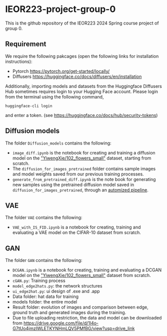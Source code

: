 # IEOR223-project-group-0

This is the github repository of the IEOR223 2024 Spring course project of group 0.

## Requirement

We require the following pakcages (open the following links for installation instructions):

* Pytorch https://pytorch.org/get-started/locally/
* Diffusers https://huggingface.co/docs/diffusers/en/installation

Additionally, importing models and datasets from the Huggingface Diffusers Hub sometimes requires login to your Hugging Face account. Please login from the terminal using the following command,
```shell
huggingface-cli login
```
and enter a token. (see https://huggingface.co/docs/hub/security-tokens)

## Diffusion models

The folder `Diffusion_models` contains the following:

* `image_diff.ipynb` is the notebook for creating and training a diffusion model on the ["YiwengXie/102_flowers_small"](https://huggingface.co/datasets/YiwengXie/102_flowers_small) dataset, starting from scratch.
* The `diffusion_for_images_pretrained` folder contains sample images and model weights saved from our previous training processes.
* `generate_from_pretrained_diff.ipynb` is the note book for generating new samples using the pretrained diffusion model saved in `diffusion_for_images_pretrained`, through an [automized pipeline](https://huggingface.co/docs/diffusers/using-diffusers/write_own_pipeline).


## VAE 

The folder `VAE` contains the following:

* `VAE_with_IS_FID.ipynb` is a notebook for creating, training and evaluating a VAE model on the CIFAR-10 dataset from scratch.

## GAN

The folder `GAN` contains the following:

* `DCGAN.ipynb` is a notebook for creating, training and evaluating a DCGAN model on the ["YiwengXie/102_flowers_small"](https://huggingface.co/datasets/YiwengXie/102_flowers_small) dataset from scratch.
* `cGAN.py`: Training process
* `model_edge2hats.py`: the network structures
* `ui_edge2hat.py`: ui design of .exe and .app
* Data folder: hat data for training
* models folder: the entire model
* Result folder: evolution of images and comparison between edge, ground truth and generated images during the training.
* Due to file uploading restriction, the data and model can be downloaded from https://drive.google.com/file/d/1l4o-G7tUo4jmzIWLETKYNHmLQV5PMfBG/view?usp=drive_link


